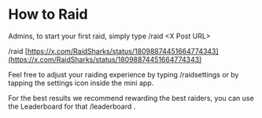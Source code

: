 # How to Raid

Admins, to start your first raid, simply type /raid \<X Post URL>

&#x20;

/raid [https://x.com/RaidSharks/status/18098874451664774343](https://x.com/RaidSharks/status/18098874451664774343)

&#x20;

Feel free to adjust your raiding experience by typing /raidsettings or by tapping the settings icon inside the mini app.

&#x20;

For the best results we recommend rewarding the best raiders, you can use the Leaderboard for that /leaderboard .
